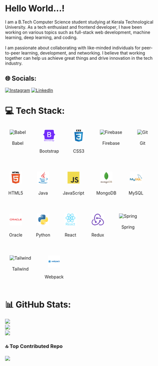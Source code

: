 ### <h1>  Hello World...!  </h1>
 

I am a B.Tech Computer Science student studying at Kerala Technological University. As a tech enthusiast and frontend developer, I have been working on various topics such as full-stack web development, machine learning, deep learning, and coding.<br><br>I am passionate about collaborating with like-minded individuals for peer-to-peer learning, development, and networking. I believe that working together can help us achieve great things and drive innovation in the tech industry.



## 🌐 Socials:



[![Instagram](https://img.shields.io/badge/Instagram-%23E4405F.svg?logo=Instagram&logoColor=white)](https://instagram.com/kiran_nandhu859) [![LinkedIn](https://img.shields.io/badge/LinkedIn-%230077B5.svg?logo=linkedin&logoColor=white)](https://www.linkedin.com/in/kiran-h-nair-a05870212/) 



# 💻 Tech Stack:

<div style="display:flex; gap:20px; flex-wrap:wrap"> 
  <div style="display: inline-block; text-align: center; margin: 10px;">
    <img src="https://www.vectorlogo.zone/logos/babeljs/babeljs-icon.svg" alt="Babel" width="40" height="40" style="margin: 5px;"/>
    <p>Babel</p>
  </div>
  
  <div style="display: inline-block; text-align: center; margin: 10px;">
    <img src="https://raw.githubusercontent.com/devicons/devicon/master/icons/bootstrap/bootstrap-plain-wordmark.svg" alt="Bootstrap" width="40" height="40" style="margin: 5px;"/>
    <p>Bootstrap</p>
  </div>

  <div style="display: inline-block; text-align: center; margin: 10px;">
    <img src="https://raw.githubusercontent.com/devicons/devicon/master/icons/css3/css3-original-wordmark.svg" alt="CSS3" width="40" height="40" style="margin: 5px;"/>
    <p>CSS3</p>
  </div>

  <div style="display: inline-block; text-align: center; margin: 10px;">
    <img src="https://www.vectorlogo.zone/logos/firebase/firebase-icon.svg" alt="Firebase" width="40" height="40" style="margin: 5px;"/>
    <p>Firebase</p>
  </div>
  
  <div style="display: inline-block; text-align: center; margin: 10px;">
    <img src="https://www.vectorlogo.zone/logos/git-scm/git-scm-icon.svg" alt="Git" width="40" height="40" style="margin: 5px;"/>
    <p>Git</p>
  </div>

  <div style="display: inline-block; text-align: center; margin: 10px;">
    <img src="https://raw.githubusercontent.com/devicons/devicon/master/icons/html5/html5-original-wordmark.svg" alt="HTML5" width="40" height="40" style="margin: 5px;"/>
    <p>HTML5</p>
  </div>

  <div style="display: inline-block; text-align: center; margin: 10px;">
    <img src="https://raw.githubusercontent.com/devicons/devicon/master/icons/java/java-original.svg" alt="Java" width="40" height="40" style="margin: 5px;"/>
    <p>Java</p>
  </div>

  <div style="display: inline-block; text-align: center; margin: 10px;">
    <img src="https://raw.githubusercontent.com/devicons/devicon/master/icons/javascript/javascript-original.svg" alt="JavaScript" width="40" height="40" style="margin: 5px;"/>
    <p>JavaScript</p>
  </div>

  <div style="display: inline-block; text-align: center; margin: 10px;">
    <img src="https://raw.githubusercontent.com/devicons/devicon/master/icons/mongodb/mongodb-original-wordmark.svg" alt="MongoDB" width="40" height="40" style="margin: 5px;"/>
    <p>MongoDB</p>
  </div>

  <div style="display: inline-block; text-align: center; margin: 10px;">
    <img src="https://raw.githubusercontent.com/devicons/devicon/master/icons/mysql/mysql-original-wordmark.svg" alt="MySQL" width="40" height="40" style="margin: 5px;"/>
    <p>MySQL</p>
  </div>

  <div style="display: inline-block; text-align: center; margin: 10px;">
    <img src="https://raw.githubusercontent.com/devicons/devicon/master/icons/oracle/oracle-original.svg" alt="Oracle" width="40" height="40" style="margin: 5px;"/>
    <p>Oracle</p>
  </div>

  <div style="display: inline-block; text-align: center; margin: 10px;">
    <img src="https://raw.githubusercontent.com/devicons/devicon/master/icons/python/python-original.svg" alt="Python" width="40" height="40" style="margin: 5px;"/>
    <p>Python</p>
  </div>

  <div style="display: inline-block; text-align: center; margin: 10px;">
    <img src="https://raw.githubusercontent.com/devicons/devicon/master/icons/react/react-original-wordmark.svg" alt="React" width="40" height="40" style="margin: 5px;"/>
    <p>React</p>
  </div>

  <div style="display: inline-block; text-align: center; margin: 10px;">
    <img src="https://raw.githubusercontent.com/devicons/devicon/master/icons/redux/redux-original.svg" alt="Redux" width="40" height="40" style="margin: 5px;"/>
    <p>Redux</p>
  </div>

  <div style="display: inline-block; text-align: center; margin: 10px;">
    <img src="https://www.vectorlogo.zone/logos/springio/springio-icon.svg" alt="Spring" width="40" height="40" style="margin: 5px;"/>
    <p>Spring</p>
  </div>

  <div style="display: inline-block; text-align: center; margin: 10px;">
    <img src="https://www.vectorlogo.zone/logos/tailwindcss/tailwindcss-icon.svg" alt="Tailwind" width="40" height="40" style="margin: 5px;"/>
    <p>Tailwind</p>
  </div>

  <div style="display: inline-block; text-align: center; margin: 10px;">
    <img src="https://raw.githubusercontent.com/devicons/devicon/d00d0969292a6569d45b06d3f350f463a0107b0d/icons/webpack/webpack-original-wordmark.svg" alt="Webpack" width="40" height="40" style="margin: 5px;"/>
    <p>Webpack</p>
  </div>
</div>



# 📊 GitHub Stats:



![](https://github-readme-stats.vercel.app/api?username=Drtech-859&theme=radical&hide_border=false&include_all_commits=true&count_private=true)<br/>
![](https://github-readme-streak-stats.herokuapp.com/?user=Drtech-859&theme=radical&hide_border=false)<br/>
![](https://github-readme-stats.vercel.app/api/top-langs/?username=Drtech-859&theme=radical&hide_border=false&include_all_commits=true&count_private=true&layout=compact)








### 🔝 Top Contributed Repo
###
###
![](https://github-contributor-stats.vercel.app/api?username=Drtech-859&limit=5&theme=tokyonight&combine_all_yearly_contributions=true)
